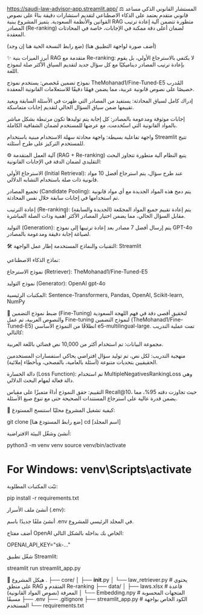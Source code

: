 https://saudi-law-advisor-app.streamlit.app/
⚖️ المستشار القانوني الذكي
مساعد قانوني متقدم يعتمد على الذكاء الاصطناعي لتقديم استشارات دقيقة بناءً على نصوص القوانين والأنظمة السعودية. يتميز المشروع ببنية RAG متطورة تتضمن آلية إعادة ترتيب المصادر (Re-ranking) لضمان أعلى دقة ممكنة في الإجابات، خاصة في المحادثات المعقدة.

(ضع رابط النسخة الحية هنا إن وجد)
(أضف صورة لواجهة التطبيق هنا)

✨ أبرز الميزات
بنية RAG متقدمة مع Re-ranking: لا يكتفي بالاسترجاع الأولي، بل يقوم بإعادة ترتيب المصادر ديناميكيًا مع كل سؤال جديد لتقديم السياق الأكثر صلة لنموذج اللغة.

نموذج تضمين مُخصص: يستخدم نموذج TheMohanad1/Fine-Tuned-E5 المُدرب خصيصًا على نصوص قانونية عربية، مما يضمن فهمًا دقيقًا للاستعلامات القانونية المعقدة.

إدراك كامل لسياق المحادثة: يستفيد من المصادر التي ظهرت في الأسئلة السابقة ويعيد تقييمها ضمن سياق السؤال الحالي لتقديم إجابات متماسكة.

إجابات موثوقة ومدعومة بالمصادر: كل إجابة يتم توليدها تكون مرتبطة بشكل مباشر بالمواد القانونية التي استُخدمت، مع عرضها للمستخدم لضمان الشفافية الكاملة.

واجهة تفاعلية بسيطة: واجهة محادثة سهلة الاستخدام مبنية باستخدام Streamlit تتيح للمستخدم التركيز على طرح أسئلته.

⚙️ آلية العمل المتقدمة (RAG + Re-ranking)
يتبع النظام آلية متطورة تتجاوز البحث التقليدي لضمان الدقة في الإجابات القانونية:

الاسترجاع الأولي (Initial Retrieval): عند طرح سؤال، يتم استرجاع أفضل 10 مواد قانونية ذات صلة باستخدام التشابه الدلالي.

تجميع المصادر (Candidate Pooling): يتم دمج هذه المواد الجديدة مع أي مواد قانونية تم استخدامها في إجابات سابقة خلال نفس المحادثة.

إعادة الترتيب (Re-ranking): يتم إعادة تقييم جميع المواد المجمّعة (الجديدة والسابقة) مقابل السؤال الحالي، مما يضمن اختيار المصادر الأكثر أهمية وذات الصلة المباشرة.

التوليد (Generation): يتم إرسال أفضل 7 مصادر بعد إعادة ترتيبها إلى نموذج GPT-4o لصياغة إجابة دقيقة ومدعومة بالمصادر.

🛠️ التقنيات والنماذج المستخدمة
إطار عمل الواجهة: Streamlit

نماذج الذكاء الاصطناعي:

نموذج الاسترجاع (Retriever): TheMohanad1/Fine-Tuned-E5

نموذج التوليد (Generator): OpenAI gpt-4o

المكتبات الرئيسية: Sentence-Transformers, Pandas, OpenAI, Scikit-learn, NumPy

🧠 ضبط نموذج التضمين (Fine-Tuning)
لتحقيق أقصى دقة في فهم اللهجة السعودية والنصوص العربية، تم عمل Fine-tuning لنموذج التضمين (TheMohanad1/Fine-Tuned-E5) انطلاقًا من النموذج الأساسي e5-multilingual-large. تمت عملية التدريب كالتالي:

مجموعة البيانات: تم استخدام أكثر من 10,000 نص قضائي باللغة العربية.

منهجية التدريب: لكل نص، تم توليد سؤال افتراضي يحاكي استفسارات المستخدمين الحقيقيين بتحديات متنوعة (أسئلة بالعامية، بالفصحى، وبأخطاء إملائية).

دالة الخسارة (Loss Function): تم استخدام MultipleNegativesRankingLoss وهي دالة فعالة لمهام البحث الدلالي.

التقييم: حقق النموذج أداءً متميزًا على مقياس Recall@10، حيث تجاوزت دقته 95%، مما يضمن قدرة عالية على استرجاع المستندات الصحيحة حتى مع تنوع صيغ الأسئلة.

🚀 كيفية تشغيل المشروع محليًا
استنسخ المستودع:

git clone [ضع رابط المستودع هنا]
cd [اسم المجلد]

أنشئ وشغّل البيئة الافتراضية:

python3 -m venv venv
source venv/bin/activate
# For Windows: venv\Scripts\activate

ثبّت المكتبات المطلوبة:

pip install -r requirements.txt

أنشئ ملف الأسرار (.env):

أنشئ ملفًا جديدًا باسم .env في المجلد الرئيسي للمشروع.

أضف مفتاح OpenAI الخاص بك بداخله بالشكل التالي:

OPENAI_API_KEY="sk-..."

شغّل تطبيق Streamlit:

streamlit run streamlit_app.py

📂 هيكل المشروع
.
├── core/
│   ├── __init__.py
│   └── law_retriever.py   # يحتوي على منطق RAG المتقدم و Re-ranking
├── data/
│   ├── laws.xlsx          # قاعدة المعرفة (نصوص المواد القانونية)
│   └── Embedding.npy      # المتجهات المحسوبة مسبقًا
├── .env
├── .gitignore
├── streamlit_app.py       # الكود الخاص بواجهة المستخدم
└── requirements.txt
